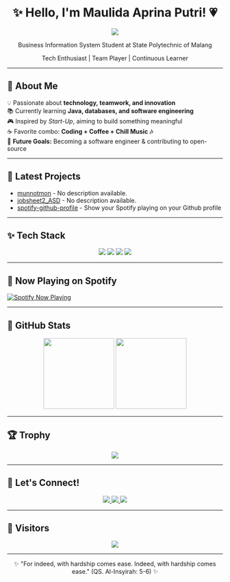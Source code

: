 <h1 align="center">✨ Hello, I'm Maulida Aprina Putri! 💗 </h1>
<p align="center">
  <img src="https://readme-typing-svg.herokuapp.com?font=Pacifico&size=24&color=FF69B4&center=true&vCenter=true&width=500&height=50&lines=Tech+Enthusiast+%7C+Team+Player;Always+Learning+%7C+Passionate+Coder;Welcome+to+my+GitHub+Profile!+💗" />
</p>

<p align="center">
Business Information System Student at State Polytechnic of Malang  
</p>
  
<p align="center">
Tech Enthusiast | Team Player | Continuous Learner   
</p>

---

## 🌷 About Me  
💡 Passionate about **technology, teamwork, and innovation**  
📚 Currently learning **Java, databases, and software engineering**  
🎮 Inspired by *Start-Up*, aiming to build something meaningful  
☕ Favorite combo: **Coding + Coffee + Chill Music 🎶**  
📌 **Future Goals:** Becoming a software engineer & contributing to open-source  

---

## 🌟 Latest Projects  
<!-- REPO-LIST:START -->
- [munnotmon](https://github.com/munnotmon/munnotmon) - No description available.
- [jobsheet2_ASD](https://github.com/munnotmon/jobsheet2_ASD) - No description available.
- [spotify-github-profile](https://github.com/munnotmon/spotify-github-profile) - Show your Spotify playing on your Github profile
<!-- REPO-LIST:END -->

---

## ✨ Tech Stack  
<p align="center">
  <img src="https://img.shields.io/badge/Java-ED8B00?style=for-the-badge&logo=openjdk&logoColor=white" />
  <img src="https://img.shields.io/badge/JavaScript-F7DF1E?style=for-the-badge&logo=javascript&logoColor=black" />
  <img src="https://img.shields.io/badge/HTML5-E34F26?style=for-the-badge&logo=html5&logoColor=white" />
  <img src="https://img.shields.io/badge/phpMyAdmin-6C78AF?style=for-the-badge&logo=phpmyadmin&logoColor=white" />
</p>  

---

## 🎵 Now Playing on Spotify  
[![Spotify Now Playing](https://novatorem-USERNAME.vercel.app/api/spotify)](https://open.spotify.com/user/YOUR_SPOTIFY_USERNAME)

---

## 🌸 GitHub Stats  
<p align="center">
  <img src="https://github-readme-stats.vercel.app/api?username=munnotmon&show_icons=true&theme=tokyonight" height="165" />
  <img src="https://github-readme-streak-stats.herokuapp.com/?user=munnotmon&theme=tokyonight" height="165" />
</p>  

---

## 🏆 Trophy  
<p align="center">
  <img src="https://github-profile-trophy.vercel.app/?username=munnotmon&theme=dracula&margin-w=15&margin-h=15" />
</p>

---

## 💌 Let's Connect!  
<p align="center">
  <a href="https://www.linkedin.com/in/maulida-aprina-putri-37a37a352/">
    <img src="https://img.shields.io/badge/LinkedIn-0A66C2?style=for-the-badge&logo=linkedin&logoColor=white" />
  </a>
  <a href="mailto:maulidaprina@gmail.com">
    <img src="https://img.shields.io/badge/Email-EA4335?style=for-the-badge&logo=gmail&logoColor=white" />
  </a>
  <a href="https://www.instagram.com/maulidaprina/">
    <img src="https://img.shields.io/badge/Instagram-E4405F?style=for-the-badge&logo=instagram&logoColor=white" />
  </a>
</p>

---

## 👀 Visitors  
<p align="center">
  <img src="https://hits.seeyoufarm.com/api/count/incr/badge.svg?url=https://github.com/munnotmon&count_bg=%23FF69B4&title_bg=%23555555&icon=github.svg&icon_color=%23FFFFFF&title=Visitors&edge_flat=false" />
</p>

---

<p align="center">
✨ "For indeed, with hardship comes ease. Indeed, with hardship comes ease." (QS. Al-Insyirah: 5-6) ✨
</p>
